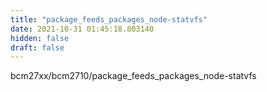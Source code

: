 ```yaml
---
title: "package_feeds_packages_node-statvfs"
date: 2021-10-31 01:45:18.803140
hidden: false
draft: false
---
```


bcm27xx/bcm2710/package_feeds_packages_node-statvfs

